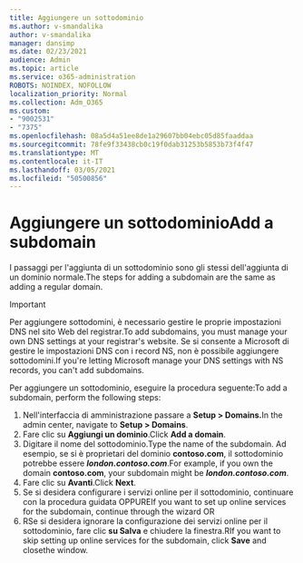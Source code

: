```yaml
---
title: Aggiungere un sottodominio
ms.author: v-smandalika
author: v-smandalika
manager: dansimp
ms.date: 02/23/2021
audience: Admin
ms.topic: article
ms.service: o365-administration
ROBOTS: NOINDEX, NOFOLLOW
localization_priority: Normal
ms.collection: Adm_O365
ms.custom:
- "9002531"
- "7375"
ms.openlocfilehash: 08a5d4a51ee8de1a29607bb04ebc05d85faaddaa
ms.sourcegitcommit: 78fe9f33438cb0c19f0dab31253b5853b73f4f47
ms.translationtype: MT
ms.contentlocale: it-IT
ms.lasthandoff: 03/05/2021
ms.locfileid: "50500856"
---
```

# <a name="add-a-subdomain"></a><span data-ttu-id="b371b-102">Aggiungere un sottodominio</span><span class="sxs-lookup"><span data-stu-id="b371b-102">Add a subdomain</span></span>

<span data-ttu-id="b371b-103">I passaggi per l'aggiunta di un sottodominio sono gli stessi dell'aggiunta di un dominio normale.</span><span class="sxs-lookup"><span data-stu-id="b371b-103">The steps for adding a subdomain are the same as adding a regular domain.</span></span> 

> [!IMPORTANT]
> <span data-ttu-id="b371b-104">Per aggiungere sottodomini, è necessario gestire le proprie impostazioni DNS nel sito Web del registrar.</span><span class="sxs-lookup"><span data-stu-id="b371b-104">To add subdomains, you must manage your own DNS settings at your registrar's website.</span></span> <span data-ttu-id="b371b-105">Se si consente a Microsoft di gestire le impostazioni DNS con i record NS, non è possibile aggiungere sottodomini.</span><span class="sxs-lookup"><span data-stu-id="b371b-105">If you're letting Microsoft manage your DNS settings with NS records, you can't add subdomains.</span></span> 

<span data-ttu-id="b371b-106">Per aggiungere un sottodominio, eseguire la procedura seguente:</span><span class="sxs-lookup"><span data-stu-id="b371b-106">To add a subdomain, perform the following steps:</span></span>

1. <span data-ttu-id="b371b-107">Nell'interfaccia di amministrazione passare a **Setup > Domains.**</span><span class="sxs-lookup"><span data-stu-id="b371b-107">In the admin center, navigate to **Setup > Domains**.</span></span>
2. <span data-ttu-id="b371b-108">Fare clic su **Aggiungi un dominio**.</span><span class="sxs-lookup"><span data-stu-id="b371b-108">Click **Add a domain**.</span></span>
3. <span data-ttu-id="b371b-109">Digitare il nome del sottodominio.</span><span class="sxs-lookup"><span data-stu-id="b371b-109">Type the name of the subdomain.</span></span> <span data-ttu-id="b371b-110">Ad esempio, se si è proprietari del dominio **contoso.com**, il sottodominio potrebbe essere **_london.contoso.com_**.</span><span class="sxs-lookup"><span data-stu-id="b371b-110">For example, if you own the domain **contoso.com**, your subdomain might be **_london.contoso.com_**.</span></span>
4. <span data-ttu-id="b371b-111">Fare clic su **Avanti**.</span><span class="sxs-lookup"><span data-stu-id="b371b-111">Click **Next**.</span></span>
5. <span data-ttu-id="b371b-112">Se si desidera configurare i servizi online per il sottodominio, continuare con la procedura guidata OPPURE</span><span class="sxs-lookup"><span data-stu-id="b371b-112">If you want to set up online services for the subdomain, continue through the wizard OR</span></span>
6. <span data-ttu-id="b371b-113">RSe si desidera ignorare la configurazione dei servizi online per il sottodominio, fare clic **su Salva** e chiudere la finestra.</span><span class="sxs-lookup"><span data-stu-id="b371b-113">RIf you want to skip setting up online services for the subdomain, click **Save** and closethe window.</span></span>

